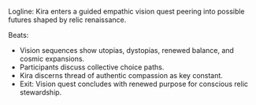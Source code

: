 ﻿---
series: 4
novella: 2
file: S4N2_CH13
type: chapter
pov: Kira
setting: Empathic vision quest â€“ future glimpses
word_target_min: 1201
word_target_max: 2299
status: outline
---
Logline: Kira enters a guided empathic vision quest peering into possible futures shaped by relic renaissance.

Beats:
- Vision sequences show utopias, dystopias, renewed balance, and cosmic expansions.
- Participants discuss collective choice paths.
- Kira discerns thread of authentic compassion as key constant.
- Exit: Vision quest concludes with renewed purpose for conscious relic stewardship.